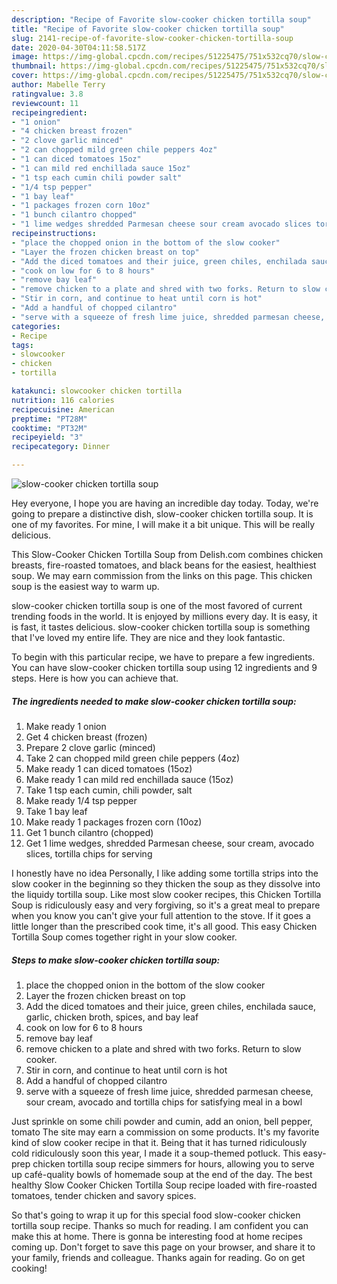 ```yaml
---
description: "Recipe of Favorite slow-cooker chicken tortilla soup"
title: "Recipe of Favorite slow-cooker chicken tortilla soup"
slug: 2141-recipe-of-favorite-slow-cooker-chicken-tortilla-soup
date: 2020-04-30T04:11:58.517Z
image: https://img-global.cpcdn.com/recipes/51225475/751x532cq70/slow-cooker-chicken-tortilla-soup-recipe-main-photo.jpg
thumbnail: https://img-global.cpcdn.com/recipes/51225475/751x532cq70/slow-cooker-chicken-tortilla-soup-recipe-main-photo.jpg
cover: https://img-global.cpcdn.com/recipes/51225475/751x532cq70/slow-cooker-chicken-tortilla-soup-recipe-main-photo.jpg
author: Mabelle Terry
ratingvalue: 3.8
reviewcount: 11
recipeingredient:
- "1 onion"
- "4 chicken breast frozen"
- "2 clove garlic minced"
- "2 can chopped mild green chile peppers 4oz"
- "1 can diced tomatoes 15oz"
- "1 can mild red enchillada sauce 15oz"
- "1 tsp each cumin chili powder salt"
- "1/4 tsp pepper"
- "1 bay leaf"
- "1 packages frozen corn 10oz"
- "1 bunch cilantro chopped"
- "1 lime wedges shredded Parmesan cheese sour cream avocado slices tortilla chips for serving"
recipeinstructions:
- "place the chopped onion in the bottom of the slow cooker"
- "Layer the frozen chicken breast on top"
- "Add the diced tomatoes and their juice, green chiles, enchilada sauce, garlic, chicken broth, spices, and bay leaf"
- "cook on low for 6 to 8 hours"
- "remove bay leaf"
- "remove chicken to a plate and shred with two forks. Return to slow cooker."
- "Stir in corn, and continue to heat until corn is hot"
- "Add a handful of chopped cilantro"
- "serve with a squeeze of fresh lime juice, shredded parmesan cheese, sour cream, avocado and tortilla chips for satisfying meal in a bowl"
categories:
- Recipe
tags:
- slowcooker
- chicken
- tortilla

katakunci: slowcooker chicken tortilla 
nutrition: 116 calories
recipecuisine: American
preptime: "PT28M"
cooktime: "PT32M"
recipeyield: "3"
recipecategory: Dinner

---
```



![slow-cooker chicken tortilla soup](https://img-global.cpcdn.com/recipes/51225475/751x532cq70/slow-cooker-chicken-tortilla-soup-recipe-main-photo.jpg)

Hey everyone, I hope you are having an incredible day today. Today, we're going to prepare a distinctive dish, slow-cooker chicken tortilla soup. It is one of my favorites. For mine, I will make it a bit unique. This will be really delicious.

This Slow-Cooker Chicken Tortilla Soup from Delish.com combines chicken breasts, fire-roasted tomatoes, and black beans for the easiest, healthiest soup. We may earn commission from the links on this page. This chicken soup is the easiest way to warm up.

slow-cooker chicken tortilla soup is one of the most favored of current trending foods in the world. It is enjoyed by millions every day. It is easy, it is fast, it tastes delicious. slow-cooker chicken tortilla soup is something that I've loved my entire life. They are nice and they look fantastic.


To begin with this particular recipe, we have to prepare a few ingredients. You can have slow-cooker chicken tortilla soup using 12 ingredients and 9 steps. Here is how you can achieve that.

<!--inarticleads1-->

##### The ingredients needed to make slow-cooker chicken tortilla soup:

1. Make ready 1 onion
1. Get 4 chicken breast (frozen)
1. Prepare 2 clove garlic (minced)
1. Take 2 can chopped mild green chile peppers (4oz)
1. Make ready 1 can diced tomatoes (15oz)
1. Make ready 1 can mild red enchillada sauce (15oz)
1. Take 1 tsp each cumin, chili powder, salt
1. Make ready 1/4 tsp pepper
1. Take 1 bay leaf
1. Make ready 1 packages frozen corn (10oz)
1. Get 1 bunch cilantro (chopped)
1. Get 1 lime wedges, shredded Parmesan cheese, sour cream, avocado slices, tortilla chips for serving


I honestly have no idea Personally, I like adding some tortilla strips into the slow cooker in the beginning so they thicken the soup as they dissolve into the liquidy tortilla soup. Like most slow cooker recipes, this Chicken Tortilla Soup is ridiculously easy and very forgiving, so it&#39;s a great meal to prepare when you know you can&#39;t give your full attention to the stove. If it goes a little longer than the prescribed cook time, it&#39;s all good. This easy Chicken Tortilla Soup comes together right in your slow cooker. 

<!--inarticleads2-->

##### Steps to make slow-cooker chicken tortilla soup:

1. place the chopped onion in the bottom of the slow cooker
1. Layer the frozen chicken breast on top
1. Add the diced tomatoes and their juice, green chiles, enchilada sauce, garlic, chicken broth, spices, and bay leaf
1. cook on low for 6 to 8 hours
1. remove bay leaf
1. remove chicken to a plate and shred with two forks. Return to slow cooker.
1. Stir in corn, and continue to heat until corn is hot
1. Add a handful of chopped cilantro
1. serve with a squeeze of fresh lime juice, shredded parmesan cheese, sour cream, avocado and tortilla chips for satisfying meal in a bowl


Just sprinkle on some chili powder and cumin, add an onion, bell pepper, tomato The site may earn a commission on some products. It&#39;s my favorite kind of slow cooker recipe in that it. Being that it has turned ridiculously cold ridiculously soon this year, I made it a soup-themed potluck. This easy-prep chicken tortilla soup recipe simmers for hours, allowing you to serve up café-quality bowls of homemade soup at the end of the day. The best healthy Slow Cooker Chicken Tortilla Soup recipe loaded with fire-roasted tomatoes, tender chicken and savory spices. 

So that's going to wrap it up for this special food slow-cooker chicken tortilla soup recipe. Thanks so much for reading. I am confident you can make this at home. There is gonna be interesting food at home recipes coming up. Don't forget to save this page on your browser, and share it to your family, friends and colleague. Thanks again for reading. Go on get cooking!
